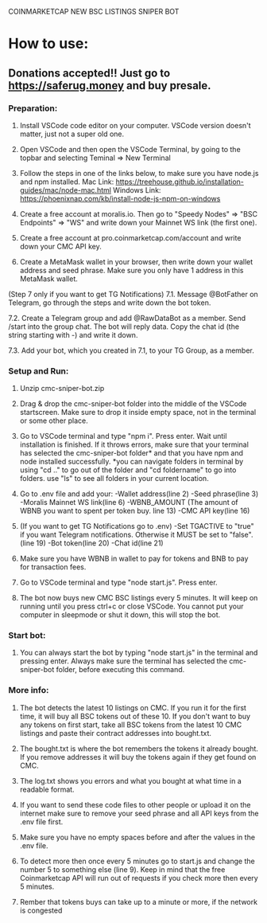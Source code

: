 COINMARKETCAP NEW BSC LISTINGS SNIPER BOT

# How to use:

## Donations accepted!! Just go to https://saferug.money and buy presale.

### Preparation:

1. Install VSCode code editor on your computer. VSCode version doesn't matter, just not a super old one.

2. Open VSCode and then open the VSCode Terminal, by going to the topbar and selecting Teminal => New Terminal

3. Follow the steps in one of the links below, to make sure you have node.js and npm installed.
   Mac Link: https://treehouse.github.io/installation-guides/mac/node-mac.html
   Windows Link: https://phoenixnap.com/kb/install-node-js-npm-on-windows

4. Create a free account at moralis.io. Then go to "Speedy Nodes" => "BSC Endpoints" => "WS" and write down your Mainnet WS link (the first one).

5. Create a free account at pro.coinmarketcap.com/account and write down your CMC API key.

6. Create a MetaMask wallet in your browser, then write down your wallet address and seed phrase. Make sure you only have 1 address in this MetaMask wallet.

(Step 7 only if you want to get TG Notifications)
7.1. Message @BotFather on Telegram, go through the steps and write down the bot token.

7.2. Create a Telegram group and add @RawDataBot as a member. Send /start into the group chat. The bot will reply data. Copy the chat id (the string starting with -) and write it down.

7.3. Add your bot, which you created in 7.1, to your TG Group, as a member.

### Setup and Run:

1. Unzip cmc-sniper-bot.zip

2. Drag & drop the cmc-sniper-bot folder into the middle of the VSCode startscreen. Make sure to drop it inside empty space, not in the terminal or some other place.

3. Go to VSCode terminal and type "npm i". Press enter. Wait until installation is finished. If it throws errors, make sure that your terminal has selected the cmc-sniper-bot folder* and that you have npm and node installed successfully.
   *you can navigate folders in terminal by using "cd .." to go out of the folder and "cd foldername" to go into folders. use "ls" to see all folders in your current location.

4. Go to .env file and add your:
   -Wallet address(line 2)
   -Seed phrase(line 3)
   -Moralis Mainnet WS link(line 6)
   -WBNB_AMOUNT (The amount of WBNB you want to spent per token buy. line 13)
   -CMC API key(line 16)

5. (If you want to get TG Notifications go to .env)
   -Set TGACTIVE to "true" if you want Telegram notifications. Otherwise it MUST be set to "false". (line 19)
   -Bot token(line 20)
   -Chat id(line 21)

6. Make sure you have WBNB in wallet to pay for tokens and BNB to pay for transaction fees.

7. Go to VSCode terminal and type "node start.js". Press enter.

8. The bot now buys new CMC BSC listings every 5 minutes. It will keep on running until you press ctrl+c or close VSCode. You cannot put your computer in sleepmode or shut it down, this will stop the bot.

### Start bot:

1. You can always start the bot by typing "node start.js" in the terminal and pressing enter. Always make sure the terminal has selected the cmc-sniper-bot folder, before executing this command.

### More info:

1. The bot detects the latest 10 listings on CMC. If you run it for the first time, it will buy all BSC tokens out of these 10. If you don't want to buy any tokens on first start, take all BSC tokens from the latest 10 CMC listings and paste their contract addresses into bought.txt.

2. The bought.txt is where the bot remembers the tokens it already bought. If you remove addresses it will buy the tokens again if they get found on CMC.

3. The log.txt shows you errors and what you bought at what time in a readable format.

4. If you want to send these code files to other people or upload it on the internet make sure to remove your seed phrase and all API keys from the .env file first. 

5. Make sure you have no empty spaces before and after the values in the .env file.

6. To detect more then once every 5 minutes go to start.js and change the number 5 to something else (line 9). Keep in mind that the free Coinmarketcap API will run out of requests if you check more then every 5 minutes.

7. Rember that tokens buys can take up to a minute or more, if the network is congested

